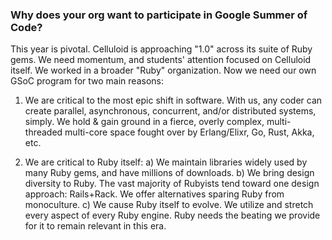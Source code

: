 ### Why does your org want to participate in Google Summer of Code?

This year is pivotal. Celluloid is approaching "1.0" across its suite of Ruby gems. We need momentum, and students' attention focused on Celluloid itself. We worked in a broader "Ruby" organization. Now we need our own GSoC program for two main reasons:

1) We are critical to the most epic shift in software. With us, any coder can create parallel, asynchronous, concurrent, and/or distributed systems, simply. We hold & gain ground in a fierce, overly complex, multi-threaded multi-core space fought over by Erlang/Elixr, Go, Rust, Akka, etc.

2) We are critical to Ruby itself: a) We maintain libraries widely used by many Ruby gems, and have millions of downloads. b) We bring design diversity to Ruby. The vast majority of Rubyists tend toward one design approach: Rails+Rack. We offer alternatives sparing Ruby from monoculture. c) We cause Ruby itself to evolve. We utilize and stretch every aspect of every Ruby engine. Ruby needs the beating we provide for it to remain relevant in this era.
